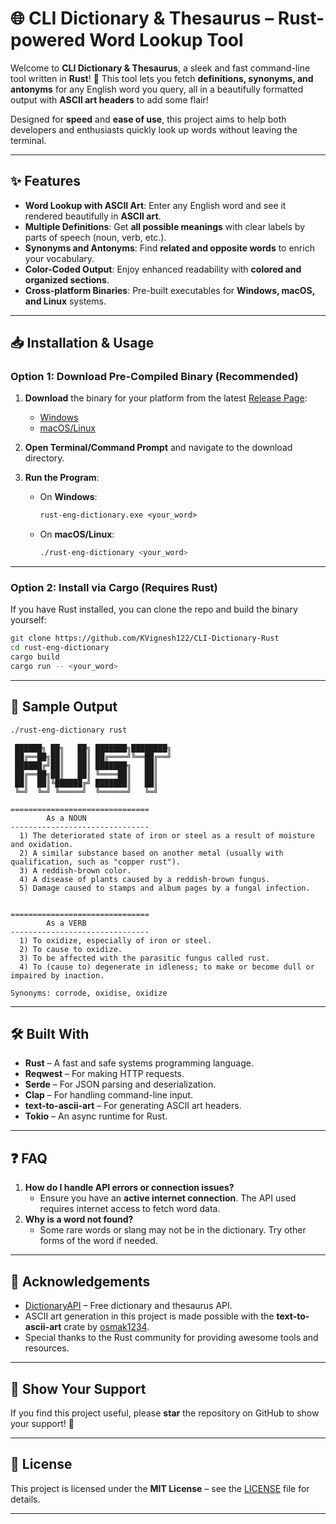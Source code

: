 # 🌐 CLI Dictionary & Thesaurus – Rust-powered Word Lookup Tool

Welcome to **CLI Dictionary & Thesaurus**, a sleek and fast command-line tool written in **Rust**! 🚀 This tool lets you fetch **definitions, synonyms, and antonyms** for any English word you query, all in a beautifully formatted output with **ASCII art headers** to add some flair!

Designed for **speed** and **ease of use**, this project aims to help both developers and enthusiasts quickly look up words without leaving the terminal.

---

## ✨ Features

- **Word Lookup with ASCII Art**: Enter any English word and see it rendered beautifully in **ASCII art**.
- **Multiple Definitions**: Get **all possible meanings** with clear labels by parts of speech (noun, verb, etc.).
- **Synonyms and Antonyms**: Find **related and opposite words** to enrich your vocabulary.
- **Color-Coded Output**: Enjoy enhanced readability with **colored and organized sections**.
- **Cross-platform Binaries**: Pre-built executables for **Windows, macOS, and Linux** systems.

---

## 📥 Installation & Usage

### **Option 1: Download Pre-Compiled Binary (Recommended)**

1. **Download** the binary for your platform from the latest [Release Page](https://github.com/your-username/rust-eng-dictionary/releases):

   - [Windows](https://github.com/KVignesh122/CLI-Dictionary-Rust/releases/download/v1.0.1/rust-eng-dictionary.exe)
   - [macOS/Linux](https://github.com/KVignesh122/CLI-Dictionary-Rust/releases/download/v1.0.0/rust-eng-dictionary)
2. **Open Terminal/Command Prompt** and navigate to the download directory.
3. **Run the Program**:

   - On **Windows**:
     ```cmd
     rust-eng-dictionary.exe <your_word>
     ```
   - On **macOS/Linux**:
     ```bash
     ./rust-eng-dictionary <your_word>
     ```

---

### **Option 2: Install via Cargo (Requires Rust)**

If you have Rust installed, you can clone the repo and build the binary yourself:

```bash
git clone https://github.com/KVignesh122/CLI-Dictionary-Rust
cd rust-eng-dictionary
cargo build
cargo run -- <your_word>
```

---

## 🎨 Sample Output

```bash
./rust-eng-dictionary rust
```

```
 ██████╗ ██╗   ██╗ ███████╗████████╗
 ██╔══██╗██║   ██║ ██╔════╝╚══██╔══╝
 ██████╔╝██║   ██║ ███████╗   ██║   
 ██╔══██╗██║   ██║ ╚════██║   ██║   
 ██║  ██║╚██████╔╝ ███████║   ██║   
 ╚═╝  ╚═╝ ╚═════╝  ╚══════╝   ╚═╝   

===============================
        As a NOUN
-------------------------------
  1) The deteriorated state of iron or steel as a result of moisture and oxidation.
  2) A similar substance based on another metal (usually with qualification, such as "copper rust").
  3) A reddish-brown color.
  4) A disease of plants caused by a reddish-brown fungus.
  5) Damage caused to stamps and album pages by a fungal infection.


===============================
        As a VERB
-------------------------------
  1) To oxidize, especially of iron or steel.
  2) To cause to oxidize.
  3) To be affected with the parasitic fungus called rust.
  4) To (cause to) degenerate in idleness; to make or become dull or impaired by inaction.

Synonyms: corrode, oxidise, oxidize
```

---

## 🛠️ Built With

- **Rust** – A fast and safe systems programming language.
- **Reqwest** – For making HTTP requests.
- **Serde** – For JSON parsing and deserialization.
- **Clap** – For handling command-line input.
- **text-to-ascii-art** – For generating ASCII art headers.
- **Tokio** – An async runtime for Rust.

---

## ❓ FAQ

1. **How do I handle API errors or connection issues?**
   - Ensure you have an **active internet connection**. The API used requires internet access to fetch word data.
2. **Why is a word not found?**
   - Some rare words or slang may not be in the dictionary. Try other forms of the word if needed.

---

## 🙌 Acknowledgements

- [DictionaryAPI](https://dictionaryapi.dev/) – Free dictionary and thesaurus API.
- ASCII art generation in this project is made possible with the **text-to-ascii-art** crate by [osmak1234](https://github.com/osmak1234/text-to-ascii-art).
- Special thanks to the Rust community for providing awesome tools and resources.

---

## 🌟 Show Your Support

If you find this project useful, please **star** the repository on GitHub to show your support! 🚀

---

## 📄 License

This project is licensed under the **MIT License** – see the [LICENSE](LICENSE) file for details.

---
